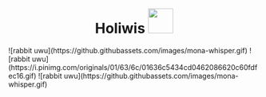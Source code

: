 <h1 align="center">  Holiwis <img src="https://data.whicdn.com/images/154389269/original.gif" width="50" /></h1>
![rabbit uwu](https://github.githubassets.com/images/mona-whisper.gif)
![rabbit uwu](https://i.pinimg.com/originals/01/63/6c/01636c5434cd0462086620c60fdfec16.gif)
![rabbit uwu](https://github.githubassets.com/images/mona-whisper.gif)
